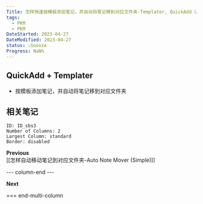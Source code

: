 ```yaml
---
Title: 怎样快速按模板添加笔记，并自动将笔记移到对应文件夹-Templater, QuickAdd（Advanced）
tags:
  - PKM
  - PKM
DateStarted: 2023-04-27
DateModified: 2023-04-27
status: ⤵️Snooze
Progress: NaN%
---
```


## QuickAdd + Templater

- 按模板添加笔记，并自动将笔记移到对应文件夹

## 相关笔记

```start-multi-column
ID: ID_sbs3
Number of Columns: 2
Largest Column: standard
Border: disabled
```

**Previous**  
[[怎样自动移动笔记到对应文件夹-Auto Note Mover (Simple)]]

--- column-end ---

**Next**

=== end-multi-column
